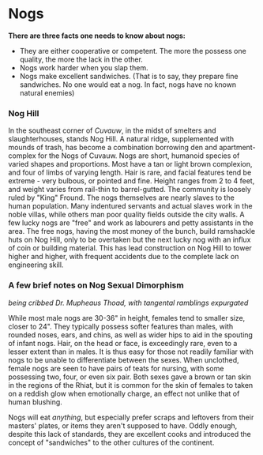 # Nogs

**There are three facts one needs to know about nogs:**
* They are either cooperative or competent. The more the possess one quality, the more the lack in the other.
* Nogs work harder when you slap them.
* Nogs make excellent sandwiches. (That is to say, they prepare fine sandwiches. No one would eat a nog. In fact, nogs have no known natural enemies)

### Nog Hill

In the southeast corner of *Cuvauw*, in the midst of smelters and slaughterhouses, stands Nog Hill. A natural ridge, supplemented with mounds of trash, has become a combination borrowing den and apartment-complex for the Nogs of Cuvauw. Nogs are short, humanoid species of varied shapes and proportions. Most have a tan or light brown complexion, and four of limbs of varying length. Hair is rare, and facial features tend be extreme - very bulbous, or pointed and fine. Height ranges from 2 to 4 feet, and weight varies from rail-thin to barrel-gutted. The community is loosely ruled by "King" Fround. The nogs themselves are nearly slaves to the human population. Many indentured servants and actual slaves work in the noble villas, while others man poor quality fields outside the city walls. A few lucky nogs are "free" and work as labourers and petty assistants in the area. The free nogs, having the most money of the bunch, build ramshackle huts on Nog Hill, only to be overtaken but the next lucky nog with an influx of coin or building material. This has lead construction on Nog Hill to tower higher and higher, with frequent accidents due to the complete lack on engineering skill.

### A few brief notes on Nog Sexual Dimorphism
*being cribbed Dr. Mupheaus Thoad, with tangental ramblings expurgated*

While most male nogs are 30-36" in height, females tend to smaller size, closer to 24". They typically possess softer features than males, with rounded noses, ears, and chins, as well as wider hips to aid in the spouting of infant nogs. Hair, on the head or face, is exceedingly rare, even to a lesser extent than in males. It is thus easy for those not readily familiar with nogs to be unable to differentiate between the sexes. When unclothed, female nogs are seen to have pairs of teats for nursing, with some possessing two, four, or even six pair. Both sexes gave a brown or tan skin in the regions of the Rhiat, but it is common for the skin of females to taken on a reddish glow when emotionally charge, an effect not unlike that of human blushing.

Nogs will eat *anything*, but especially prefer scraps and leftovers from their masters' plates, or items they aren't supposed to have. Oddly enough, despite this lack of standards, they are excellent cooks and introduced the concept of "sandwiches" to the other cultures of the continent.
